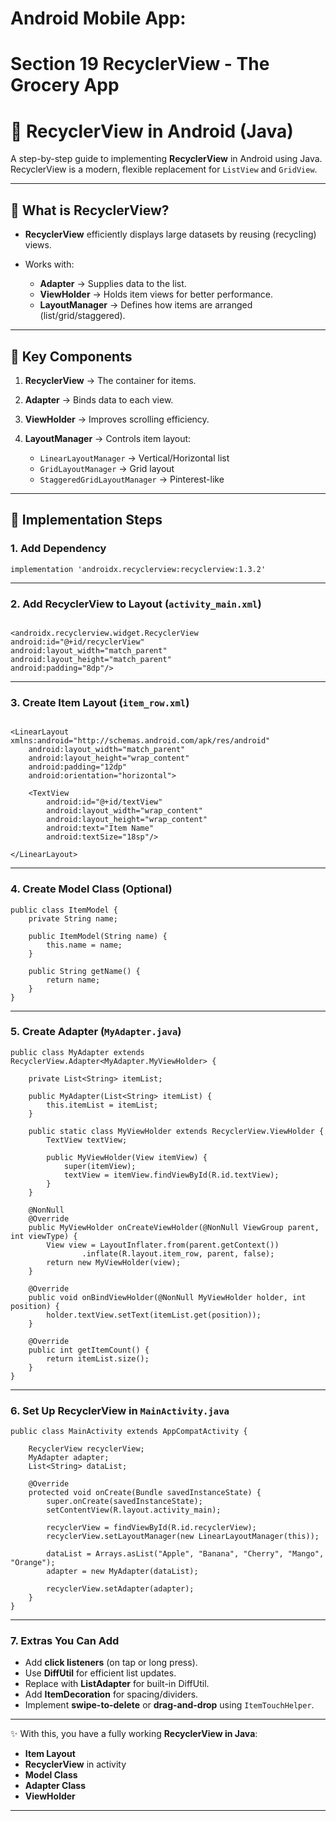 # Android Mobile App:

# Section 19 RecyclerView - The Grocery App

# 📱 RecyclerView in Android (Java)

A step-by-step guide to implementing **RecyclerView** in Android using Java.
RecyclerView is a modern, flexible replacement for `ListView` and `GridView`.

---

## 🔹 What is RecyclerView?

- **RecyclerView** efficiently displays large datasets by reusing (recycling) views.
- Works with:

  - **Adapter** → Supplies data to the list.
  - **ViewHolder** → Holds item views for better performance.
  - **LayoutManager** → Defines how items are arranged (list/grid/staggered).

---

## 🔹 Key Components

1. **RecyclerView** → The container for items.
2. **Adapter** → Binds data to each view.
3. **ViewHolder** → Improves scrolling efficiency.
4. **LayoutManager** → Controls item layout:

   - `LinearLayoutManager` → Vertical/Horizontal list
   - `GridLayoutManager` → Grid layout
   - `StaggeredGridLayoutManager` → Pinterest-like

---

## 🔹 Implementation Steps

### 1. Add Dependency

```
implementation 'androidx.recyclerview:recyclerview:1.3.2'
```

---

### 2. Add RecyclerView to Layout (`activity_main.xml`)

```

<androidx.recyclerview.widget.RecyclerView
android:id="@+id/recyclerView"
android:layout_width="match_parent"
android:layout_height="match_parent"
android:padding="8dp"/>

```

---

### 3. Create Item Layout (`item_row.xml`)

```

<LinearLayout xmlns:android="http://schemas.android.com/apk/res/android"
    android:layout_width="match_parent"
    android:layout_height="wrap_content"
    android:padding="12dp"
    android:orientation="horizontal">

    <TextView
        android:id="@+id/textView"
        android:layout_width="wrap_content"
        android:layout_height="wrap_content"
        android:text="Item Name"
        android:textSize="18sp"/>

</LinearLayout>
```

---

### 4. Create Model Class (Optional)

```
public class ItemModel {
    private String name;

    public ItemModel(String name) {
        this.name = name;
    }

    public String getName() {
        return name;
    }
}
```

---

### 5. Create Adapter (`MyAdapter.java`)

```
public class MyAdapter extends RecyclerView.Adapter<MyAdapter.MyViewHolder> {

    private List<String> itemList;

    public MyAdapter(List<String> itemList) {
        this.itemList = itemList;
    }

    public static class MyViewHolder extends RecyclerView.ViewHolder {
        TextView textView;

        public MyViewHolder(View itemView) {
            super(itemView);
            textView = itemView.findViewById(R.id.textView);
        }
    }

    @NonNull
    @Override
    public MyViewHolder onCreateViewHolder(@NonNull ViewGroup parent, int viewType) {
        View view = LayoutInflater.from(parent.getContext())
                .inflate(R.layout.item_row, parent, false);
        return new MyViewHolder(view);
    }

    @Override
    public void onBindViewHolder(@NonNull MyViewHolder holder, int position) {
        holder.textView.setText(itemList.get(position));
    }

    @Override
    public int getItemCount() {
        return itemList.size();
    }
}
```

---

### 6. Set Up RecyclerView in `MainActivity.java`

```
public class MainActivity extends AppCompatActivity {

    RecyclerView recyclerView;
    MyAdapter adapter;
    List<String> dataList;

    @Override
    protected void onCreate(Bundle savedInstanceState) {
        super.onCreate(savedInstanceState);
        setContentView(R.layout.activity_main);

        recyclerView = findViewById(R.id.recyclerView);
        recyclerView.setLayoutManager(new LinearLayoutManager(this));

        dataList = Arrays.asList("Apple", "Banana", "Cherry", "Mango", "Orange");
        adapter = new MyAdapter(dataList);

        recyclerView.setAdapter(adapter);
    }
}
```

---

### 7. Extras You Can Add

- Add **click listeners** (on tap or long press).
- Use **DiffUtil** for efficient list updates.
- Replace with **ListAdapter** for built-in DiffUtil.
- Add **ItemDecoration** for spacing/dividers.
- Implement **swipe-to-delete** or **drag-and-drop** using `ItemTouchHelper`.

---

✨ With this, you have a fully working **RecyclerView in Java**:

- **Item Layout**
- **RecyclerView** in activity
- **Model Class**
- **Adapter Class**
- **ViewHolder**

---
